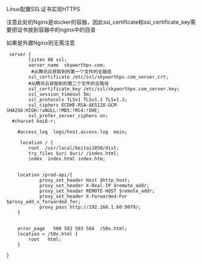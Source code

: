 Linux配置SSL证书实现HTTPS

注意此处的Nginx是docker的容器，因此ssl_certificate和ssl_certificate_key需要把证书放到容器中的nginx中的目录

如果是外置Nginx则无需注意

     server {
    		listen 80 ssl;
            server_name  skyworthpv.com;
    		 #从腾讯云获取到的第一个文件的全路径
            ssl_certificate /etc/ssl/skyworthpv.com_server.crt;
            #从腾讯云获取到的第二个文件的全路径
            ssl_certificate_key /etc/ssl/skyworthpv.com_server.key;
            ssl_session_timeout 5m;
            ssl_protocols TLSv1 TLSv1.1 TLSv1.2;
            ssl_ciphers ECDHE-RSA-AES128-GCM-SHA256:HIGH:!aNULL:!MD5:!RC4:!DHE;
            ssl_prefer_server_ciphers on; 
      #charset koi8-r;
    
        #access_log  logs/host.access.log  main;
    
         location / {
            root  /usr/local/beitai1850/dist;
    		try_files $uri $uri/ /index.html;
            index  index.html index.htm;
    
       
    	location /prod-api/{
    			proxy_set_header Host $http_host;
    			proxy_set_header X-Real-IP $remote_addr;
    			proxy_set_header REMOTE-HOST $remote_addr;
    			proxy_set_header X-Forwarded-For $proxy_add_x_forwarded_for;
    			proxy_pass http://192.168.1.60:9079/;
    	}
    	
    	
        error_page   500 502 503 504  /50x.html;
        location = /50x.html {
            root   html;
        }
        
    }
